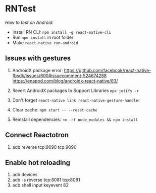 # RNTest

*How to test on Android:*

* Install RN CLI: `npm install -g react-native-cli`
* Run             `npm install` in root folder
* Make            `react-native run-android`

## Issues with gestures
1. AndroidX package error: 
https://github.com/facebook/react-native-fbsdk/issues/600#issuecomment-524674288
https://enappd.com/blog/androidx-react-native/83/

2. Revert AndroidX packages to Support Libraries `npx jetify -r`
3. Don't forget `react-native link react-native-gesture-handler`
4. Clear cache: `npm start -- --reset-cache`
5. Reinstall dependencies: `rm -rf node_modules && npm install`

## Connect Reactotron
1. adb reverse tcp:9090 tcp:9090

## Enable hot reloading
1. adb devices
2. adb -s <device name> reverse tcp:8081 tcp:8081
3. adb shell input keyevent 82
